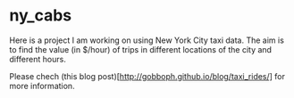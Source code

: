 ny_cabs
=========

Here is a project I am working on using New York City taxi data. The aim is to find the value (in $/hour) of trips in different locations of the city and different hours.

Please chech (this blog post)[http://gobboph.github.io/blog/taxi_rides/] for more information.